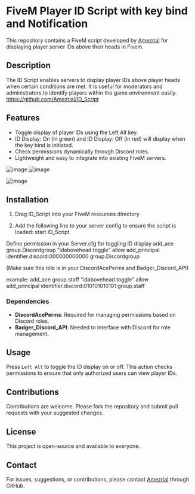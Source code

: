 # FiveM Player ID Script with key bind and Notification

This repository contains a FiveM script developed by [Amezrial](https://github.com/Amezrial) for displaying player server IDs above their heads in Fivem.

## Description

The ID Script enables servers to display player IDs above player heads when certain conditions are met. It is useful for moderators and administrators to identify players within the game environment easily.
https://github.com/Amezrial/ID_Script

## Features

- Toggle display of player IDs using the Left Alt key.
- ID Display: On (in green) and ID Display: Off (in red) will display when the key bind is initiated. 
- Check permissions dynamically through Discord roles.
- Lightweight and easy to integrate into existing FiveM servers.
  
![image](https://github.com/Amezrial/ID_Script/assets/44910717/53f74a4c-e01e-4b55-89ee-23d70f6cca5f)
![image](https://github.com/Amezrial/ID_Script/assets/44910717/145c1577-2317-427e-b7c9-912ff2b531ef)

![image](https://github.com/Amezrial/ID_Script/assets/44910717/be216b54-41a1-4c4a-8d3d-acbcaf53353b)


## Installation

1. Drag ID_Script into your FiveM resources directory

2. Add the following line to your server config to ensure the script is loaded:
start ID_Script 

Define permission in your Server.cfg for toggling ID display
add_ace group.Discordgroup "idabovehead.toggle" allow
add_principal identifier.discord:000000000000 group.Discordgroup

(Make sure this role is in your DiscordAcePerms and Badger_Discord_API)

example:
add_ace group.staff "idabovehead.toggle" allow                            
add_principal identifier.discord:010101010101 group.staff                  




### Dependencies

- **DiscordAcePerms**: Required for managing permissions based on Discord roles.
- **Badger_Discord_API**: Needed to interface with Discord for role management.

## Usage

Press `Left Alt` to toggle the ID display on or off. This action checks permissions to ensure that only authorized users can view player IDs.

## Contributions

Contributions are welcome. Please fork the repository and submit pull requests with your suggested changes.

## License

This project is open-source and available to everyone.

## Contact

For issues, suggestions, or contributions, please contact [Amezrial](https://github.com/Amezrial) through GitHub.


